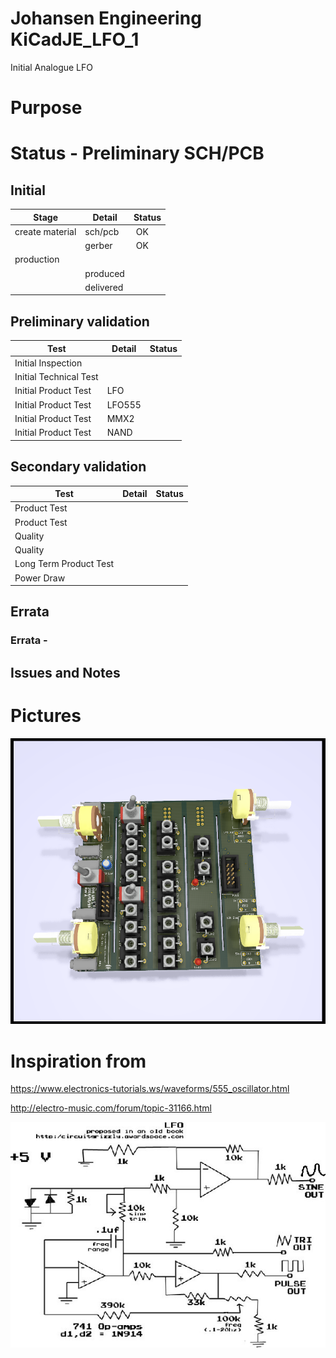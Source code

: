 
# Johansen Engineering KiCadJE_LFO_1
Initial Analogue LFO

# Purpose

# Status - Preliminary SCH/PCB
## Initial 
| Stage  | Detail | Status |
| ------------- | ------------- | ------------- |
| create material  | sch/pcb | OK  |
| | gerber | OK |
| production  |   |  |
|  | produced |  |
|  | delivered |  |
## Preliminary validation
| Test  | Detail | Status |
| ------------- | ------------- | ------------- |
| Initial Inspection | |  |
| Initial Technical Test |  |  |
| Initial Product Test | LFO |  |
| Initial Product Test | LFO555 |  |
| Initial Product Test | MMX2 |  |
| Initial Product Test | NAND |  |

## Secondary validation
| Test  | Detail | Status |
| ------------- | ------------- |------------- |
| Product Test |  | |
| Product Test |  |  |
| Quality | | |
| Quality | | |
| Long Term Product Test |  |  |
| Power Draw |  | 

## Errata
### Errata -

## Issues and Notes
### 

# Pictures
![](Kicad_LFO_1/Kicad_LFO_1_Top1.png)

# Inspiration from 
https://www.electronics-tutorials.ws/waveforms/555_oscillator.html

http://electro-music.com/forum/topic-31166.html

![](t_741lfo_169.jpg)
